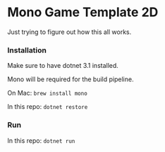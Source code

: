 # Mono Game Template 2D

Just trying to figure out how this all works.

### Installation

Make sure to have dotnet 3.1 installed.

Mono will be required for the build pipeline.

On Mac: `brew install mono` 

In this repo: `dotnet restore`

### Run

In this repo: `dotnet run`
